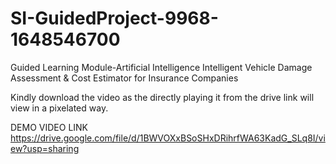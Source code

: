# SI-GuidedProject-9968-1648546700
Guided Learning Module-Artificial Intelligence
Intelligent Vehicle Damage Assessment &amp; Cost Estimator for Insurance Companies

Kindly download the video as the directly playing it from the drive link will view in a pixelated way.

DEMO VIDEO LINK   https://drive.google.com/file/d/1BWVOXxBSoSHxDRihrfWA63KadG_SLq8I/view?usp=sharing


